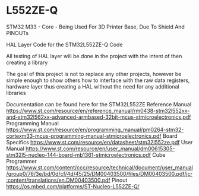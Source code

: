# L552ZE-Q
STM32 M33 - Core - Being Used For 3D Printer Base, Due To Shield And PINOUTs

HAL Layer Code for the STM32L552ZE-Q Code

All testing of HAL layer will be done in the project with the intent of then creating a library 

The goal of this project is not to replace any other projects, however be simple enough to show others how to interface with the raw data registers, hardware layer thus creating a HAL without the need for any additional libraries

Documentation can be found here for the STM32L552ZE
Reference Manual
https://www.st.com/resource/en/reference_manual/rm0438-stm32l552xx-and-stm32l562xx-advanced-armbased-32bit-mcus-stmicroelectronics.pdf
Programming Manual
https://www.st.com/resource/en/programming_manual/pm0264-stm32-cortexm33-mcus-programming-manual-stmicroelectronics.pdf
Board Specifics
https://www.st.com/resource/en/datasheet/stm32l552ze.pdf
User Manual
https://www.st.com/resource/en/user_manual/dm00615305-stm32l5-nucleo-144-board-mb1361-stmicroelectronics.pdf
Cube Programmer
https://www.st.com/content/ccc/resource/technical/document/user_manual/group0/76/3e/bd/0d/cf/4d/45/25/DM00403500/files/DM00403500.pdf/jcr:content/translations/en.DM00403500.pdf
Pinout
https://os.mbed.com/platforms/ST-Nucleo-L552ZE-Q/

